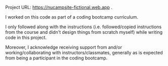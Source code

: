 <body> 

Project URL: https://nucampsite-fictional.web.app .

I worked on this code as part of a coding bootcamp curriculum. 
     
I only followed along with the instructions (i.e. followed/copied instructions from the course and didn't design things from scratch myself) while writing code in this project. 

Moreover, I acknowledge receiving support from and/or working/collaborating with instructors/classmates, generally as is expected from being a participant in the coding bootcamp.

</body>

